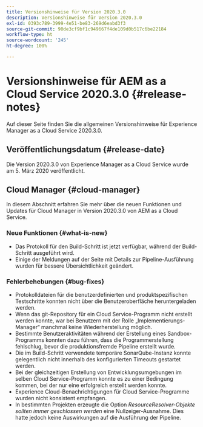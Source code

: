 ```yaml
---
title: Versionshinweise für Version 2020.3.0
description: Versionshinweise für Version 2020.3.0
exl-id: 0393c789-3999-4e51-be83-269d6eabd3f3
source-git-commit: 90de3cf9bf1c949667f4de109d0b517c6be22184
workflow-type: ht
source-wordcount: '245'
ht-degree: 100%

---
```


# Versionshinweise für AEM as a Cloud Service 2020.3.0 {#release-notes}

Auf dieser Seite finden Sie die allgemeinen Versionshinweise für Experience Manager as a Cloud Service 2020.3.0.

## Veröffentlichungsdatum {#release-date}

Die Version 2020.3.0 von Experience Manager as a Cloud Service wurde am 5. März 2020 veröffentlicht.

## Cloud Manager {#cloud-manager}

In diesem Abschnitt erfahren Sie mehr über die neuen Funktionen und Updates für Cloud Manager in Version 2020.3.0 von AEM as a Cloud Service.

### Neue Funktionen {#what-is-new}

* Das Protokoll für den Build-Schritt ist jetzt verfügbar, während der Build-Schritt ausgeführt wird.
* Einige der Meldungen auf der Seite mit Details zur Pipeline-Ausführung wurden für bessere Übersichtlichkeit geändert.

### Fehlerbehebungen {#bug-fixes}

* Protokolldateien für die benutzerdefinierten und produktspezifischen Testschritte konnten nicht über die Benutzeroberfläche heruntergeladen werden.
* Wenn das git-Repository für ein Cloud Service-Programm nicht erstellt werden konnte, war bei Benutzern mit der Rolle „Implementierungs-Manager“ manchmal keine Wiederherstellung möglich.
* Bestimmte Benutzeraktivitäten während der Erstellung eines Sandbox-Programms konnten dazu führen, dass die Programmerstellung fehlschlug, bevor die produktionsfremde Pipeline erstellt wurde.
* Die im Build-Schritt verwendete temporäre SonarQube-Instanz konnte gelegentlich nicht innerhalb des konfigurierten Timeouts gestartet werden.
* Bei der gleichzeitigen Erstellung von Entwicklungsumgebungen im selben Cloud Service-Programm konnte es zu einer Bedingung kommen, bei der nur eine erfolgreich erstellt werden konnte.
* Experience Cloud-Benachrichtigungen für Cloud Service-Programme wurden nicht konsistent empfangen.
* In bestimmten Projekten erzeugte die Option *ResourceResolver-Objekte sollten immer geschlossen werden* eine Nullzeiger-Ausnahme. Dies hatte jedoch keine Auswirkungen auf die Ausführung der Pipeline.

